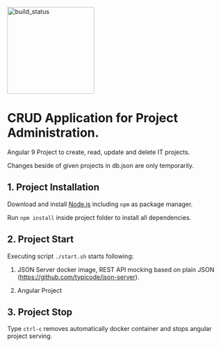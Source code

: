 [<img src="https://github.com/soerenehm/angular-crud-projects/workflows/build/badge.svg" alt="build_status" width="200"/>](https://github.com/soerenehm/angular-crud-projects/actions)

# CRUD Application for Project Administration.

Angular 9 Project to create, read, update and delete IT projects.

Changes beside of given projects in db.json are only temporarily.

## 1. Project Installation

Download and install [Node.js](https://nodejs.org/en/download/) including `npm` as package manager.

Run `npm install` inside project folder to install all dependencies.

## 2. Project Start 

Executing script `./start.sh` starts following: 

1. JSON Server docker image, REST API mocking based on plain JSON (https://github.com/typicode/json-server).

2. Angular Project

## 3. Project Stop

Type `ctrl-c` removes automatically docker container and stops angular project serving.
